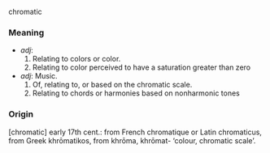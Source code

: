 chromatic
### Meaning
+ _adj_: 
   1. Relating to colors or color.
   2. Relating to color perceived to have a saturation greater than zero
+ _adj_: Music. 
   1. Of, relating to, or based on the chromatic scale.
   2. Relating to chords or harmonies based on nonharmonic tones
   
### Origin

[chromatic] early 17th cent.: from French chromatique or Latin chromaticus, from Greek khrōmatikos, from khrōma, khrōmat- ‘colour, chromatic scale’.



